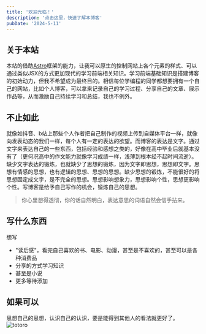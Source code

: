 ```yaml
---
title: '欢迎光临！'
description: '点击这里，快速了解本博客'
pubDate: '2024-5-11'
---
```

## 关于本站
本站的借助[Astro](https://astro.build/)框架的能力，让我可以原生的控制网站上各个元素的样式、可以通过类似JSX的方式更加现代的学习前端相关知识。学习前端基础知识是搭建博客的初始动力，但我不希望成为最终目的。相信每位学编程的同学都想要拥有一个自己的网站，比如个人博客，可以拿来记录自己的学习过程、分享自己的文章、展示作品等，从而激励自己持续学习和总结，我也不例外。
## 不止如此
就像如抖音、b站上那些个人作者把自己制作的视频上传到自媒体平台一样，就像向发表动态的我们一样，每个人有一定的表达的欲望。而博客的表达是文字。通过文字来表达自己的一些东西，包括经验和感想之类的，好像在高中毕业后就基本没有了（更何况高中的作文能力就像学习成绩一样，浅薄到根本经不起时间流逝）。缺少文字表达的锻炼，也就缺少了思想的锻炼，因为文字即思想，思想即文字。思想有情感的思想，也有逻辑的思想、思想的思想。缺少思想的锻炼，不能很好的将思想固定成文字，是不完全的思想。思想影响想象力，思想影响个性，思想更影响个性。写博客是给予自己写作的机会，锻炼自己的思想。
> 你心里想得透彻，你的话自然明白，表达意思的词语自然会信手拈来。  
## 写什么东西
想写
  - "读后感"，看完自己喜欢的书、电影、动漫，甚至是不喜欢的，甚至可以是各种消费品
  - 分享的方式学习知识
  - 甚至是小说
  - 更多等待添加
## 如果可以
思想自己的思想，认识自己的认识，要是能得到其他人的看法就更好了。
![totoro](/totoro.svg)

